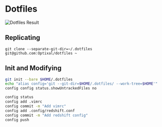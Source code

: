 # Dotfiles

![Dotfiles Result](https://user-images.githubusercontent.com/19287477/34462910-691ebb3e-ee88-11e7-8df4-ed444a483a5a.png)

## Replicating

`git clone --separate-git-dir=~/.dotfiles git@github.com:Optixal/dotfiles ~`

## Init and Modifying

```sh
git init --bare $HOME/.dotfiles
echo "alias config='git --git-dir=$HOME/.dotfiles/ --work-tree=$HOME'" >> ~/.bash_aliases && source ~/.bash_aliases
config config status.showUntrackedFiles no
```

```sh
config status
config add .vimrc
config commit -m "Add vimrc"
config add .config/redshift.conf
config commit -m "Add redshift config"
config push
```


